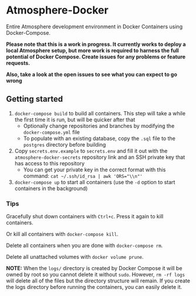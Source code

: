 # Atmosphere-Docker

Entire Atmosphere development environment in Docker Containers using Docker-Compose.

**Please note that this is a work in progress. It currently works to deploy a local Atmosphere setup, but more work is required to harness the full potential of Docker Compose. Create issues for any problems or feature requests.**

**Also, take a look at the open issues to see what you can expect to go wrong**


## Getting started
1. `docker-compose build` to build all containers. This step will take a while the first time it is run, but will be quicker after that
    - Optionally change repositories and branches by modifying the `docker-compose.yml` file
    - To populate with an existing database, copy the `.sql` file to the `postgres` directory before building
2. Copy `secrets.env.example` to `secrets.env` and fill it out with the `atmosphere-docker-secrets` repository link and an SSH private key that has access to this repository
    - You can get your private key in the correct format with this command: `cat ~/.ssh/id_rsa | awk 'ORS="\\n"'`
3. `docker-compose up` to start all containers (use the `-d` option to start containers in the background)


### Tips
Gracefully shut down containers with `Ctrl+c`. Press it again to kill containers.

Or kill all containers with `docker-compose kill`.

Delete all containers when you are done with `docker-compose rm`.

Delete all unattached volumes with `docker volume prune`.

**NOTE:** When the `logs/` directory is created by Docker Compose it will be owned by root so you cannot delete it without `sudo`. However, `rm -rf logs` will delete all of the files but the directory structure will remain. If you create the logs directory before running the containers, you can easily delete it.
